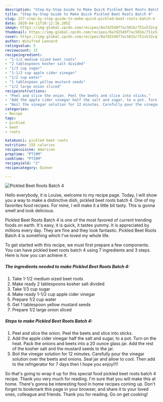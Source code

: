 ```yaml
---
description: "Step-by-Step Guide to Make Quick Pickled Beet Roots Batch 4"
title: "Step-by-Step Guide to Make Quick Pickled Beet Roots Batch 4"
slug: 227-step-by-step-guide-to-make-quick-pickled-beet-roots-batch-4
date: 2020-04-11T10:12:16.285Z
image: https://img-global.cpcdn.com/recipes/0a7d2549f7ac501b/751x532cq70/pickled-beet-roots-batch-4-recipe-main-photo.jpg
thumbnail: https://img-global.cpcdn.com/recipes/0a7d2549f7ac501b/751x532cq70/pickled-beet-roots-batch-4-recipe-main-photo.jpg
cover: https://img-global.cpcdn.com/recipes/0a7d2549f7ac501b/751x532cq70/pickled-beet-roots-batch-4-recipe-main-photo.jpg
author: Winifred Leonard
ratingvalue: 5
reviewcount: 15
recipeingredient:
- "1-1/2 medium sized beet roots"
- "2 tablespoons kosher salt divided"
- "1/3 cup sugar"
- "1-1/2 cup apple cider vinegar"
- "1/2 cup water"
- "1 tablespoon yellow mustard seeds"
- "1/2 large onion sliced"
recipeinstructions:
- "Peel and slice the onion. Peel the beets and slice into sticks."
- "Add the apple cider vinegar half the salt and sugar, to a pot. Turn on the heat. Pack the onions and beets into a 20 ounce glass jar. Add the rest of the kosher salt and the mustard seeds to the jar."
- "Boil the vinegar solution for 12 minutes. Carefully pour the vinegar solution over the beets and onions. Seal jar and allow to cool. Then add to the refrigerator for 7 days then I hope you enjoy!!!!"
categories:
- Recipe
tags:
- pickled
- beet
- roots

katakunci: pickled beet roots 
nutrition: 155 calories
recipecuisine: American
preptime: "PT19M"
cooktime: "PT39M"
recipeyield: "2"
recipecategory: Dinner

---
```



![Pickled Beet Roots Batch 4](https://img-global.cpcdn.com/recipes/0a7d2549f7ac501b/751x532cq70/pickled-beet-roots-batch-4-recipe-main-photo.jpg)

Hello everybody, it is Louise, welcome to my recipe page. Today, I will show you a way to make a distinctive dish, pickled beet roots batch 4. One of my favorites food recipes. For mine, I will make it a little bit tasty. This is gonna smell and look delicious.

Pickled Beet Roots Batch 4 is one of the most favored of current trending foods on earth. It's easy, it is quick, it tastes yummy. It is appreciated by millions every day. They are fine and they look fantastic. Pickled Beet Roots Batch 4 is something which I've loved my whole life.




To get started with this recipe, we must first prepare a few components. You can have pickled beet roots batch 4 using 7 ingredients and 3 steps. Here is how you can achieve it.

<!--inarticleads1-->

##### The ingredients needed to make Pickled Beet Roots Batch 4:

1. Take 1-1/2 medium sized beet roots
1. Make ready 2 tablespoons kosher salt divided
1. Take 1/3 cup sugar
1. Make ready 1-1/2 cup apple cider vinegar
1. Prepare 1/2 cup water
1. Get 1 tablespoon yellow mustard seeds
1. Prepare 1/2 large onion sliced




<!--inarticleads2-->

##### Steps to make Pickled Beet Roots Batch 4:

1. Peel and slice the onion. Peel the beets and slice into sticks.
1. Add the apple cider vinegar half the salt and sugar, to a pot. Turn on the heat. Pack the onions and beets into a 20 ounce glass jar. Add the rest of the kosher salt and the mustard seeds to the jar.
1. Boil the vinegar solution for 12 minutes. Carefully pour the vinegar solution over the beets and onions. Seal jar and allow to cool. Then add to the refrigerator for 7 days then I hope you enjoy!!!!




So that's going to wrap it up for this special food pickled beet roots batch 4 recipe. Thank you very much for reading. I'm sure that you will make this at home. There's gonna be interesting food in home recipes coming up. Don't forget to bookmark this page in your browser, and share it to your loved ones, colleague and friends. Thank you for reading. Go on get cooking!
